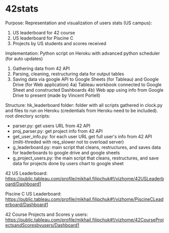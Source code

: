 # 42stats

Purpose:
Representation and visualization of users stats (US campus):
1) US leaderboard for 42 course
2) US leaderboard for Piscine C
3) Projects by US students and scores received

Implementation:
Python script on Heroku with advanced python scheduler (for auto updates) 
1) Gathering data from 42 API
2) Parsing, cleaning, restructuring data for output tables
3) Saving data via google API to Google Sheets (for Tableau) and Google Drive (for Web application)
4a) Tableau workbook connected to Google Sheet and constructed Dashboards
4b) Web app using info from Google Drive to present (made by Vincent Portell)

Structure:
hk_leaderboard folder: folder with all scripts gathered in clock.py and files to run on Heroku (credentials from Heroku need to be included).
root directory scripts:
- parser.py: get users URL from 42 API
- proj_parser.py: get project info from 42 API
- get_user_info.py: for each user URL get full user's info from 42 API (milti-threded with req_slower not to overload server)
- g_leaderboard.py: main script that cleans, restructures, and saves data for leaderboards to google drive and google sheets
- g_project_users.py: the main script that cleans, restructures, and save data for projects done by users chart to google sheet

42 US Leaderboard:
https://public.tableau.com/profile/mikhail.filipchuk#!/vizhome/42USLeaderboard/Dashboard1

Piscine C US Leaderboard:
https://public.tableau.com/profile/mikhail.filipchuk#!/vizhome/PiscineCLeaderboard/Dashboard1

42 Course Projects and Scores y users:
https://public.tableau.com/profile/mikhail.filipchuk#!/vizhome/42CourseProjectsandScoresbyusers/Dashboard1
